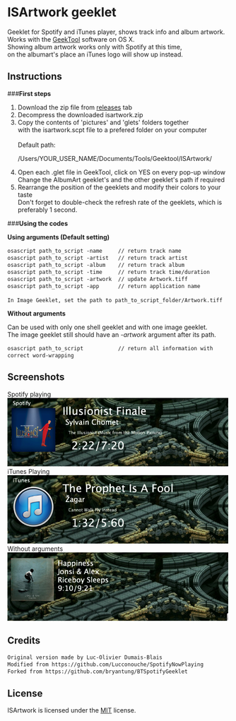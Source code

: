 ISArtwork geeklet
============
Geeklet for Spotify and iTunes player, shows track info and album artwork.<br/>
Works with the <a href="http://projects.tynsoe.org/en/geektool/download.php">GeekTool</a> software on OS X.<br/>
Showing album artwork works only with Spotify at this time, <br/>on the albumart's place an iTunes logo will show up instead.

Instructions
------------
###**First steps**<br/>


<ol>
<li>Download the zip file from <a href="https://github.com/domenix/ISArtwork-geeklet/releases">releases</a> tab

<li>Decompress the downloaded isartwork.zip

<li>Copy the contents of 'pictures' and 'glets' folders together <br/> with the isartwork.scpt file to a prefered folder on your computer<br/><br/>Default path:<br/>

/Users/YOUR_USER_NAME/Documents/Tools/Geektool/ISArtwork/

<li>Open each .glet file in GeekTool, click on YES on every pop-up window
Change the AlbumArt geeklet's and the other geeklet's path if required
<li>Rearrange the position of the geeklets and modify their colors to your taste
<br>Don't forget to double-check the refresh rate of the geeklets, which is preferably 1 second.
</ol>


###**Using the codes**<br/>

**Using arguments (Default setting)**
```
osascript path_to_script -name     // return track name
osascript path_to_script -artist   // return track artist
osascript path_to_script -album    // return track album
osascript path_to_script -time     // return track time/duration
osascript path_to_script -artwork  // update Artwork.tiff
osascript path_to_script -app      // return application name

In Image Geeklet, set the path to path_to_script_folder/Artwork.tiff
```

**Without arguments**

Can be used with only one shell geeklet and with one image geeklet.<br/>The image geeklet still should have an <i>-artwork</i> argument after its path.
```
osascript path_to_script           // return all information with correct word-wrapping
```

**Screenshots**
----------
Spotify playing<br/>
<img src="https://raw.githubusercontent.com/domenix/ISArtwork-geeklet/master/screenshots/01.png" width=500></img>
<br/>
iTunes Playing
<br/>
<img src="https://raw.githubusercontent.com/domenix/ISArtwork-geeklet/master/screenshots/02.png" width=500></img>
<br/>
Without arguments
<br/>
<img src="https://raw.githubusercontent.com/domenix/ISArtwork-geeklet/master/screenshots/03.png" width=500></img>

**Credits**
-----
```
Original version made by Luc-Olivier Dumais-Blais
Modified from https://github.com/Lucconouche/SpotifyNowPlaying
Forked from https://github.com/bryantung/BTSpotifyGeeklet
```
**License**
-----
ISArtwork is licensed under the <a href="">MIT</a> license.
